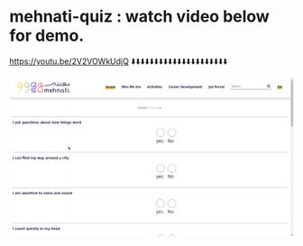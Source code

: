 # mehnati-quiz : watch video below for demo.

https://youtu.be/2V2VOWkUdjQ
⬇️⬇️⬇️⬇️⬇️⬇️⬇️⬇️⬇️⬇️⬇️⬇️⬇️⬇️⬇️⬇️⬇️⬇️⬇️⬇️⬇️

[![Watch the video](https://raw.githubusercontent.com/malek0x1/mehnati-quiz/main/video/mehnati-quiz.png)](https://youtu.be/2V2VOWkUdjQ)
